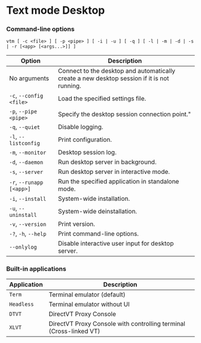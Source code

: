 # Text mode Desktop

### Command-line options

 `vtm [ -c <file> ] [ -p <pipe> ] [ -i | -u ] [ -q ] [ -l | -m | -d | -s | -r [<app> [<args...>]] ]`

Option                       | Description
-----------------------------|-------------------------------------------------------
No arguments                 | Connect to the desktop and automatically create a new desktop session if it is not running.
` -c `, ` --config <file> `  | Load the specified settings file.
` -p `, ` --pipe <pipe> `    | Specify the desktop session connection point."
` -q `, ` --quiet `          | Disable logging.
` -l `, ` --listconfig `     | Print configuration.
` -m `, ` --monitor `        | Desktop session log.
` -d `, ` --daemon `         | Run desktop server in background.
` -s `, ` --server `         | Run desktop server in interactive mode.
` -r `, ` --runapp [<app>] ` | Run the specified application in standalone mode.
` -i `, ` --install `        | System-wide installation.
` -u `, ` --uninstall `      | System-wide deinstallation.
` -v `, ` --version `        | Print version.
` -? `, ` -h `, ` --help `   | Print command-line options.
` --onlylog  `               | Disable interactive user input for desktop server.

### Built-in applications

Application | Description
------------|------------------------------------------
`Term`      | Terminal emulator (default)
`Headless`  | Terminal emulator without UI
`DTVT`      | DirectVT Proxy Console
`XLVT`      | DirectVT Proxy Console with controlling terminal (Cross-linked VT)